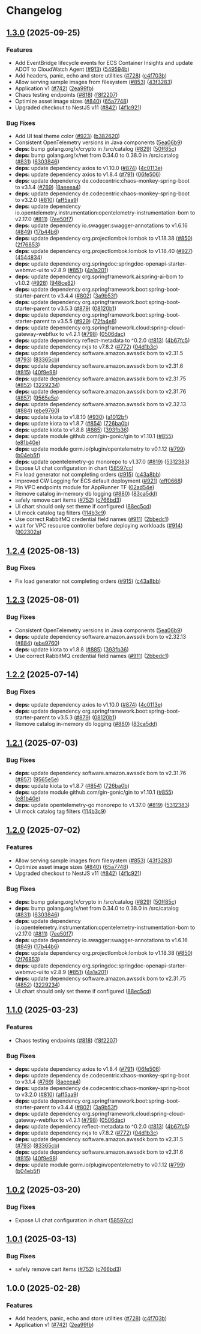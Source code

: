 # Changelog

## [1.3.0](https://github.com/Obidike-Chinedu/retail-store-sample-app/compare/v1.2.4...v1.3.0) (2025-09-25)


### Features

* Add EventBridge lifecycle events for ECS Container Insights and update ADOT to CloudWatch Agent ([#913](https://github.com/Obidike-Chinedu/retail-store-sample-app/issues/913)) ([549594b](https://github.com/Obidike-Chinedu/retail-store-sample-app/commit/549594bf1f47d16f19a02ce040b55e4353dd8be6))
* Add headers, panic, echo and store utilities ([#728](https://github.com/Obidike-Chinedu/retail-store-sample-app/issues/728)) ([c4f703b](https://github.com/Obidike-Chinedu/retail-store-sample-app/commit/c4f703bc78bd832116a78e78bf44024aa5c361ca))
* Allow serving sample images from filesystem ([#853](https://github.com/Obidike-Chinedu/retail-store-sample-app/issues/853)) ([43f3283](https://github.com/Obidike-Chinedu/retail-store-sample-app/commit/43f3283f84ad0db99f75fa05e7eb7130c56d149e))
* Application v1 ([#742](https://github.com/Obidike-Chinedu/retail-store-sample-app/issues/742)) ([2ea99fb](https://github.com/Obidike-Chinedu/retail-store-sample-app/commit/2ea99fbf94c891c4da166c2527f082ab5c621240))
* Chaos testing endpoints ([#818](https://github.com/Obidike-Chinedu/retail-store-sample-app/issues/818)) ([f8f2207](https://github.com/Obidike-Chinedu/retail-store-sample-app/commit/f8f22078ea67049144bc2d59efc7a60c730c67f0))
* Optimize asset image sizes ([#840](https://github.com/Obidike-Chinedu/retail-store-sample-app/issues/840)) ([65a7748](https://github.com/Obidike-Chinedu/retail-store-sample-app/commit/65a7748dfd99a1392baf788d2a059228a35062ce))
* Upgraded checkout to NestJS v11 ([#842](https://github.com/Obidike-Chinedu/retail-store-sample-app/issues/842)) ([4f1c921](https://github.com/Obidike-Chinedu/retail-store-sample-app/commit/4f1c921320061e6e7716a14409fa3c640c98a917))


### Bug Fixes

* Add UI teal theme color ([#923](https://github.com/Obidike-Chinedu/retail-store-sample-app/issues/923)) ([b382620](https://github.com/Obidike-Chinedu/retail-store-sample-app/commit/b382620fcc7753b0e9c5256e972bc0844e8d9039))
* Consistent OpenTelemetry versions in Java components ([5ea06b9](https://github.com/Obidike-Chinedu/retail-store-sample-app/commit/5ea06b9900d2d4878f560673c3664cb1386d7fb9))
* **deps:** bump golang.org/x/crypto in /src/catalog ([#829](https://github.com/Obidike-Chinedu/retail-store-sample-app/issues/829)) ([50ff85c](https://github.com/Obidike-Chinedu/retail-store-sample-app/commit/50ff85c654aa7f4c4469d8fb27a28c2c96988214))
* **deps:** bump golang.org/x/net from 0.34.0 to 0.38.0 in /src/catalog ([#831](https://github.com/Obidike-Chinedu/retail-store-sample-app/issues/831)) ([6303846](https://github.com/Obidike-Chinedu/retail-store-sample-app/commit/63038463f862f2d18518c17b72355f53cf5b173c))
* **deps:** update dependency axios to v1.10.0 ([#874](https://github.com/Obidike-Chinedu/retail-store-sample-app/issues/874)) ([4c0113e](https://github.com/Obidike-Chinedu/retail-store-sample-app/commit/4c0113e8144252a068b199a7c00c0924ac52fb90))
* **deps:** update dependency axios to v1.8.4 ([#791](https://github.com/Obidike-Chinedu/retail-store-sample-app/issues/791)) ([06fe506](https://github.com/Obidike-Chinedu/retail-store-sample-app/commit/06fe506a860bdadbe7fa69251b87ff62878f7f5d))
* **deps:** update dependency de.codecentric:chaos-monkey-spring-boot to v3.1.4 ([#769](https://github.com/Obidike-Chinedu/retail-store-sample-app/issues/769)) ([8aeeea4](https://github.com/Obidike-Chinedu/retail-store-sample-app/commit/8aeeea4ec3bbd6ec93c3a13aea43d15d805c0c3c))
* **deps:** update dependency de.codecentric:chaos-monkey-spring-boot to v3.2.0 ([#810](https://github.com/Obidike-Chinedu/retail-store-sample-app/issues/810)) ([aff5aa9](https://github.com/Obidike-Chinedu/retail-store-sample-app/commit/aff5aa94a81923765d38f3a4dd7b639706be1563))
* **deps:** update dependency io.opentelemetry.instrumentation:opentelemetry-instrumentation-bom to v2.17.0 ([#811](https://github.com/Obidike-Chinedu/retail-store-sample-app/issues/811)) ([7ee50f7](https://github.com/Obidike-Chinedu/retail-store-sample-app/commit/7ee50f71c86fe8bf27f5b7d3651e44d59c11086a))
* **deps:** update dependency io.swagger:swagger-annotations to v1.6.16 ([#849](https://github.com/Obidike-Chinedu/retail-store-sample-app/issues/849)) ([17b44b6](https://github.com/Obidike-Chinedu/retail-store-sample-app/commit/17b44b655bdd8011bc65d38301b720588042ead2))
* **deps:** update dependency org.projectlombok:lombok to v1.18.38 ([#850](https://github.com/Obidike-Chinedu/retail-store-sample-app/issues/850)) ([2f76853](https://github.com/Obidike-Chinedu/retail-store-sample-app/commit/2f768538e9ad409dba0ae4b1b83f76e3b0aed8b0))
* **deps:** update dependency org.projectlombok:lombok to v1.18.40 ([#927](https://github.com/Obidike-Chinedu/retail-store-sample-app/issues/927)) ([4544834](https://github.com/Obidike-Chinedu/retail-store-sample-app/commit/454483476947cc4e911f707969fdb898b4e9ae62))
* **deps:** update dependency org.springdoc:springdoc-openapi-starter-webmvc-ui to v2.8.9 ([#851](https://github.com/Obidike-Chinedu/retail-store-sample-app/issues/851)) ([4a1a201](https://github.com/Obidike-Chinedu/retail-store-sample-app/commit/4a1a2014222dd549850352f78851646830693143))
* **deps:** update dependency org.springframework.ai:spring-ai-bom to v1.0.2 ([#928](https://github.com/Obidike-Chinedu/retail-store-sample-app/issues/928)) ([948ce82](https://github.com/Obidike-Chinedu/retail-store-sample-app/commit/948ce82b2192135ca5c69bb4582011f176dbda1b))
* **deps:** update dependency org.springframework.boot:spring-boot-starter-parent to v3.4.4 ([#802](https://github.com/Obidike-Chinedu/retail-store-sample-app/issues/802)) ([3a9b53f](https://github.com/Obidike-Chinedu/retail-store-sample-app/commit/3a9b53f1a1387ea0bfeabd7d6495983f15922ac3))
* **deps:** update dependency org.springframework.boot:spring-boot-starter-parent to v3.5.3 ([#879](https://github.com/Obidike-Chinedu/retail-store-sample-app/issues/879)) ([08120b1](https://github.com/Obidike-Chinedu/retail-store-sample-app/commit/08120b10d311d5b30bbf3b30f7a80537ec61b912))
* **deps:** update dependency org.springframework.boot:spring-boot-starter-parent to v3.5.5 ([#929](https://github.com/Obidike-Chinedu/retail-store-sample-app/issues/929)) ([72fa4e8](https://github.com/Obidike-Chinedu/retail-store-sample-app/commit/72fa4e8f15253cce61c15657d0a396d3c95d5b50))
* **deps:** update dependency org.springframework.cloud:spring-cloud-gateway-webflux to v4.2.1 ([#798](https://github.com/Obidike-Chinedu/retail-store-sample-app/issues/798)) ([0506dac](https://github.com/Obidike-Chinedu/retail-store-sample-app/commit/0506dac93cb109d12665c418b3412db3d2eca53b))
* **deps:** update dependency reflect-metadata to ^0.2.0 ([#813](https://github.com/Obidike-Chinedu/retail-store-sample-app/issues/813)) ([4b67fc5](https://github.com/Obidike-Chinedu/retail-store-sample-app/commit/4b67fc57514596585c7d4aa5d75042f6a6dd95ba))
* **deps:** update dependency rxjs to v7.8.2 ([#772](https://github.com/Obidike-Chinedu/retail-store-sample-app/issues/772)) ([04d1b3c](https://github.com/Obidike-Chinedu/retail-store-sample-app/commit/04d1b3c3a7e0a75252ec26d99c5ca488e84b7fbe))
* **deps:** update dependency software.amazon.awssdk:bom to v2.31.5 ([#793](https://github.com/Obidike-Chinedu/retail-store-sample-app/issues/793)) ([83365cb](https://github.com/Obidike-Chinedu/retail-store-sample-app/commit/83365cb236b055a61d559896e27ffec7478e7169))
* **deps:** update dependency software.amazon.awssdk:bom to v2.31.6 ([#815](https://github.com/Obidike-Chinedu/retail-store-sample-app/issues/815)) ([40f9e98](https://github.com/Obidike-Chinedu/retail-store-sample-app/commit/40f9e98af9395dabb2278f5f6f246caa7cf5b413))
* **deps:** update dependency software.amazon.awssdk:bom to v2.31.75 ([#852](https://github.com/Obidike-Chinedu/retail-store-sample-app/issues/852)) ([3229234](https://github.com/Obidike-Chinedu/retail-store-sample-app/commit/32292347ae4b7ffd2172e4b17ef5210966527d64))
* **deps:** update dependency software.amazon.awssdk:bom to v2.31.76 ([#857](https://github.com/Obidike-Chinedu/retail-store-sample-app/issues/857)) ([9565e5e](https://github.com/Obidike-Chinedu/retail-store-sample-app/commit/9565e5e386c4c7e6863c1691c70d6f6151901152))
* **deps:** update dependency software.amazon.awssdk:bom to v2.32.13 ([#884](https://github.com/Obidike-Chinedu/retail-store-sample-app/issues/884)) ([ebe9760](https://github.com/Obidike-Chinedu/retail-store-sample-app/commit/ebe9760c6bda84e83dd38544384d30bc6d3ea9c9))
* **deps:** update kiota to v1.8.10 ([#930](https://github.com/Obidike-Chinedu/retail-store-sample-app/issues/930)) ([a1012bf](https://github.com/Obidike-Chinedu/retail-store-sample-app/commit/a1012bf29c862c4e91acf4fbd2547e62af95132a))
* **deps:** update kiota to v1.8.7 ([#854](https://github.com/Obidike-Chinedu/retail-store-sample-app/issues/854)) ([726ba0b](https://github.com/Obidike-Chinedu/retail-store-sample-app/commit/726ba0b484fed0573aaf76b0c13ead590f24ebdd))
* **deps:** update kiota to v1.8.8 ([#885](https://github.com/Obidike-Chinedu/retail-store-sample-app/issues/885)) ([393fb36](https://github.com/Obidike-Chinedu/retail-store-sample-app/commit/393fb3697e3ca9dc67bb3d95b72e3e38b41f95b7))
* **deps:** update module github.com/gin-gonic/gin to v1.10.1 ([#855](https://github.com/Obidike-Chinedu/retail-store-sample-app/issues/855)) ([e81b40e](https://github.com/Obidike-Chinedu/retail-store-sample-app/commit/e81b40e88c1286c86f705b68f1b4b16995a24cd7))
* **deps:** update module gorm.io/plugin/opentelemetry to v0.1.12 ([#799](https://github.com/Obidike-Chinedu/retail-store-sample-app/issues/799)) ([b04eb5f](https://github.com/Obidike-Chinedu/retail-store-sample-app/commit/b04eb5f984ea6c408165e988f7f25c80da9d2b85))
* **deps:** update opentelemetry-go monorepo to v1.37.0 ([#819](https://github.com/Obidike-Chinedu/retail-store-sample-app/issues/819)) ([5312383](https://github.com/Obidike-Chinedu/retail-store-sample-app/commit/531238309930200fdd1dd58200619c91d56a7f6e))
* Expose UI chat configuration in chart ([58597cc](https://github.com/Obidike-Chinedu/retail-store-sample-app/commit/58597cc9206758f95cf50f6b37df02fa828059d1))
* Fix load generator not completing orders ([#915](https://github.com/Obidike-Chinedu/retail-store-sample-app/issues/915)) ([c43a8bb](https://github.com/Obidike-Chinedu/retail-store-sample-app/commit/c43a8bb753008b860b59c795622e3e327233c398))
* Improved CW Logging for ECS default deployment ([#921](https://github.com/Obidike-Chinedu/retail-store-sample-app/issues/921)) ([eff0668](https://github.com/Obidike-Chinedu/retail-store-sample-app/commit/eff06680c3639acda4d878a2f01d68216955be95))
* Pin VPC endpoints module for AppRunner TF ([02ad54e](https://github.com/Obidike-Chinedu/retail-store-sample-app/commit/02ad54e5fdc77402aa6c686270d06b8efb163ccd))
* Remove catalog in-memory db logging ([#880](https://github.com/Obidike-Chinedu/retail-store-sample-app/issues/880)) ([83ca5dd](https://github.com/Obidike-Chinedu/retail-store-sample-app/commit/83ca5dd7f7c30c4b752d9feca12f14a18b93f231))
* safely remove cart items ([#752](https://github.com/Obidike-Chinedu/retail-store-sample-app/issues/752)) ([c766bd3](https://github.com/Obidike-Chinedu/retail-store-sample-app/commit/c766bd3a9f2b24395f3a1276e0a1bc9fc7804f0d))
* UI chart should only set theme if configured ([88ec5cd](https://github.com/Obidike-Chinedu/retail-store-sample-app/commit/88ec5cd95722d5e164ddafdc1eb230d233667c4f))
* UI mock catalog tag filters ([114b3c9](https://github.com/Obidike-Chinedu/retail-store-sample-app/commit/114b3c9584c7ac49be19868ce33e2c51b5f17916))
* Use correct RabbitMQ credential field names ([#911](https://github.com/Obidike-Chinedu/retail-store-sample-app/issues/911)) ([2bbedc1](https://github.com/Obidike-Chinedu/retail-store-sample-app/commit/2bbedc12863ec36bec65598d6f64b259530517f9))
* wait for VPC resource controller before deploying workloads ([#914](https://github.com/Obidike-Chinedu/retail-store-sample-app/issues/914)) ([902302a](https://github.com/Obidike-Chinedu/retail-store-sample-app/commit/902302a84aa52f9a0a84f8b807d7918deccee6d4))

## [1.2.4](https://github.com/aws-containers/retail-store-sample-app/compare/v1.2.3...v1.2.4) (2025-08-13)


### Bug Fixes

* Fix load generator not completing orders ([#915](https://github.com/aws-containers/retail-store-sample-app/issues/915)) ([c43a8bb](https://github.com/aws-containers/retail-store-sample-app/commit/c43a8bb753008b860b59c795622e3e327233c398))

## [1.2.3](https://github.com/aws-containers/retail-store-sample-app/compare/v1.2.2...v1.2.3) (2025-08-01)


### Bug Fixes

* Consistent OpenTelemetry versions in Java components ([5ea06b9](https://github.com/aws-containers/retail-store-sample-app/commit/5ea06b9900d2d4878f560673c3664cb1386d7fb9))
* **deps:** update dependency software.amazon.awssdk:bom to v2.32.13 ([#884](https://github.com/aws-containers/retail-store-sample-app/issues/884)) ([ebe9760](https://github.com/aws-containers/retail-store-sample-app/commit/ebe9760c6bda84e83dd38544384d30bc6d3ea9c9))
* **deps:** update kiota to v1.8.8 ([#885](https://github.com/aws-containers/retail-store-sample-app/issues/885)) ([393fb36](https://github.com/aws-containers/retail-store-sample-app/commit/393fb3697e3ca9dc67bb3d95b72e3e38b41f95b7))
* Use correct RabbitMQ credential field names ([#911](https://github.com/aws-containers/retail-store-sample-app/issues/911)) ([2bbedc1](https://github.com/aws-containers/retail-store-sample-app/commit/2bbedc12863ec36bec65598d6f64b259530517f9))

## [1.2.2](https://github.com/aws-containers/retail-store-sample-app/compare/v1.2.1...v1.2.2) (2025-07-14)


### Bug Fixes

* **deps:** update dependency axios to v1.10.0 ([#874](https://github.com/aws-containers/retail-store-sample-app/issues/874)) ([4c0113e](https://github.com/aws-containers/retail-store-sample-app/commit/4c0113e8144252a068b199a7c00c0924ac52fb90))
* **deps:** update dependency org.springframework.boot:spring-boot-starter-parent to v3.5.3 ([#879](https://github.com/aws-containers/retail-store-sample-app/issues/879)) ([08120b1](https://github.com/aws-containers/retail-store-sample-app/commit/08120b10d311d5b30bbf3b30f7a80537ec61b912))
* Remove catalog in-memory db logging ([#880](https://github.com/aws-containers/retail-store-sample-app/issues/880)) ([83ca5dd](https://github.com/aws-containers/retail-store-sample-app/commit/83ca5dd7f7c30c4b752d9feca12f14a18b93f231))

## [1.2.1](https://github.com/aws-containers/retail-store-sample-app/compare/v1.2.0...v1.2.1) (2025-07-03)


### Bug Fixes

* **deps:** update dependency software.amazon.awssdk:bom to v2.31.76 ([#857](https://github.com/aws-containers/retail-store-sample-app/issues/857)) ([9565e5e](https://github.com/aws-containers/retail-store-sample-app/commit/9565e5e386c4c7e6863c1691c70d6f6151901152))
* **deps:** update kiota to v1.8.7 ([#854](https://github.com/aws-containers/retail-store-sample-app/issues/854)) ([726ba0b](https://github.com/aws-containers/retail-store-sample-app/commit/726ba0b484fed0573aaf76b0c13ead590f24ebdd))
* **deps:** update module github.com/gin-gonic/gin to v1.10.1 ([#855](https://github.com/aws-containers/retail-store-sample-app/issues/855)) ([e81b40e](https://github.com/aws-containers/retail-store-sample-app/commit/e81b40e88c1286c86f705b68f1b4b16995a24cd7))
* **deps:** update opentelemetry-go monorepo to v1.37.0 ([#819](https://github.com/aws-containers/retail-store-sample-app/issues/819)) ([5312383](https://github.com/aws-containers/retail-store-sample-app/commit/531238309930200fdd1dd58200619c91d56a7f6e))
* UI mock catalog tag filters ([114b3c9](https://github.com/aws-containers/retail-store-sample-app/commit/114b3c9584c7ac49be19868ce33e2c51b5f17916))

## [1.2.0](https://github.com/aws-containers/retail-store-sample-app/compare/v1.1.0...v1.2.0) (2025-07-02)


### Features

* Allow serving sample images from filesystem ([#853](https://github.com/aws-containers/retail-store-sample-app/issues/853)) ([43f3283](https://github.com/aws-containers/retail-store-sample-app/commit/43f3283f84ad0db99f75fa05e7eb7130c56d149e))
* Optimize asset image sizes ([#840](https://github.com/aws-containers/retail-store-sample-app/issues/840)) ([65a7748](https://github.com/aws-containers/retail-store-sample-app/commit/65a7748dfd99a1392baf788d2a059228a35062ce))
* Upgraded checkout to NestJS v11 ([#842](https://github.com/aws-containers/retail-store-sample-app/issues/842)) ([4f1c921](https://github.com/aws-containers/retail-store-sample-app/commit/4f1c921320061e6e7716a14409fa3c640c98a917))


### Bug Fixes

* **deps:** bump golang.org/x/crypto in /src/catalog ([#829](https://github.com/aws-containers/retail-store-sample-app/issues/829)) ([50ff85c](https://github.com/aws-containers/retail-store-sample-app/commit/50ff85c654aa7f4c4469d8fb27a28c2c96988214))
* **deps:** bump golang.org/x/net from 0.34.0 to 0.38.0 in /src/catalog ([#831](https://github.com/aws-containers/retail-store-sample-app/issues/831)) ([6303846](https://github.com/aws-containers/retail-store-sample-app/commit/63038463f862f2d18518c17b72355f53cf5b173c))
* **deps:** update dependency io.opentelemetry.instrumentation:opentelemetry-instrumentation-bom to v2.17.0 ([#811](https://github.com/aws-containers/retail-store-sample-app/issues/811)) ([7ee50f7](https://github.com/aws-containers/retail-store-sample-app/commit/7ee50f71c86fe8bf27f5b7d3651e44d59c11086a))
* **deps:** update dependency io.swagger:swagger-annotations to v1.6.16 ([#849](https://github.com/aws-containers/retail-store-sample-app/issues/849)) ([17b44b6](https://github.com/aws-containers/retail-store-sample-app/commit/17b44b655bdd8011bc65d38301b720588042ead2))
* **deps:** update dependency org.projectlombok:lombok to v1.18.38 ([#850](https://github.com/aws-containers/retail-store-sample-app/issues/850)) ([2f76853](https://github.com/aws-containers/retail-store-sample-app/commit/2f768538e9ad409dba0ae4b1b83f76e3b0aed8b0))
* **deps:** update dependency org.springdoc:springdoc-openapi-starter-webmvc-ui to v2.8.9 ([#851](https://github.com/aws-containers/retail-store-sample-app/issues/851)) ([4a1a201](https://github.com/aws-containers/retail-store-sample-app/commit/4a1a2014222dd549850352f78851646830693143))
* **deps:** update dependency software.amazon.awssdk:bom to v2.31.75 ([#852](https://github.com/aws-containers/retail-store-sample-app/issues/852)) ([3229234](https://github.com/aws-containers/retail-store-sample-app/commit/32292347ae4b7ffd2172e4b17ef5210966527d64))
* UI chart should only set theme if configured ([88ec5cd](https://github.com/aws-containers/retail-store-sample-app/commit/88ec5cd95722d5e164ddafdc1eb230d233667c4f))

## [1.1.0](https://github.com/aws-containers/retail-store-sample-app/compare/v1.0.2...v1.1.0) (2025-03-23)


### Features

* Chaos testing endpoints ([#818](https://github.com/aws-containers/retail-store-sample-app/issues/818)) ([f8f2207](https://github.com/aws-containers/retail-store-sample-app/commit/f8f22078ea67049144bc2d59efc7a60c730c67f0))


### Bug Fixes

* **deps:** update dependency axios to v1.8.4 ([#791](https://github.com/aws-containers/retail-store-sample-app/issues/791)) ([06fe506](https://github.com/aws-containers/retail-store-sample-app/commit/06fe506a860bdadbe7fa69251b87ff62878f7f5d))
* **deps:** update dependency de.codecentric:chaos-monkey-spring-boot to v3.1.4 ([#769](https://github.com/aws-containers/retail-store-sample-app/issues/769)) ([8aeeea4](https://github.com/aws-containers/retail-store-sample-app/commit/8aeeea4ec3bbd6ec93c3a13aea43d15d805c0c3c))
* **deps:** update dependency de.codecentric:chaos-monkey-spring-boot to v3.2.0 ([#810](https://github.com/aws-containers/retail-store-sample-app/issues/810)) ([aff5aa9](https://github.com/aws-containers/retail-store-sample-app/commit/aff5aa94a81923765d38f3a4dd7b639706be1563))
* **deps:** update dependency org.springframework.boot:spring-boot-starter-parent to v3.4.4 ([#802](https://github.com/aws-containers/retail-store-sample-app/issues/802)) ([3a9b53f](https://github.com/aws-containers/retail-store-sample-app/commit/3a9b53f1a1387ea0bfeabd7d6495983f15922ac3))
* **deps:** update dependency org.springframework.cloud:spring-cloud-gateway-webflux to v4.2.1 ([#798](https://github.com/aws-containers/retail-store-sample-app/issues/798)) ([0506dac](https://github.com/aws-containers/retail-store-sample-app/commit/0506dac93cb109d12665c418b3412db3d2eca53b))
* **deps:** update dependency reflect-metadata to ^0.2.0 ([#813](https://github.com/aws-containers/retail-store-sample-app/issues/813)) ([4b67fc5](https://github.com/aws-containers/retail-store-sample-app/commit/4b67fc57514596585c7d4aa5d75042f6a6dd95ba))
* **deps:** update dependency rxjs to v7.8.2 ([#772](https://github.com/aws-containers/retail-store-sample-app/issues/772)) ([04d1b3c](https://github.com/aws-containers/retail-store-sample-app/commit/04d1b3c3a7e0a75252ec26d99c5ca488e84b7fbe))
* **deps:** update dependency software.amazon.awssdk:bom to v2.31.5 ([#793](https://github.com/aws-containers/retail-store-sample-app/issues/793)) ([83365cb](https://github.com/aws-containers/retail-store-sample-app/commit/83365cb236b055a61d559896e27ffec7478e7169))
* **deps:** update dependency software.amazon.awssdk:bom to v2.31.6 ([#815](https://github.com/aws-containers/retail-store-sample-app/issues/815)) ([40f9e98](https://github.com/aws-containers/retail-store-sample-app/commit/40f9e98af9395dabb2278f5f6f246caa7cf5b413))
* **deps:** update module gorm.io/plugin/opentelemetry to v0.1.12 ([#799](https://github.com/aws-containers/retail-store-sample-app/issues/799)) ([b04eb5f](https://github.com/aws-containers/retail-store-sample-app/commit/b04eb5f984ea6c408165e988f7f25c80da9d2b85))

## [1.0.2](https://github.com/aws-containers/retail-store-sample-app/compare/v1.0.1...v1.0.2) (2025-03-20)


### Bug Fixes

* Expose UI chat configuration in chart ([58597cc](https://github.com/aws-containers/retail-store-sample-app/commit/58597cc9206758f95cf50f6b37df02fa828059d1))

## [1.0.1](https://github.com/aws-containers/retail-store-sample-app/compare/v1.0.0...v1.0.1) (2025-03-13)


### Bug Fixes

* safely remove cart items ([#752](https://github.com/aws-containers/retail-store-sample-app/issues/752)) ([c766bd3](https://github.com/aws-containers/retail-store-sample-app/commit/c766bd3a9f2b24395f3a1276e0a1bc9fc7804f0d))

## 1.0.0 (2025-02-28)


### Features

* Add headers, panic, echo and store utilities ([#728](https://github.com/aws-containers/retail-store-sample-app/issues/728)) ([c4f703b](https://github.com/aws-containers/retail-store-sample-app/commit/c4f703bc78bd832116a78e78bf44024aa5c361ca))
* Application v1 ([#742](https://github.com/aws-containers/retail-store-sample-app/issues/742)) ([2ea99fb](https://github.com/aws-containers/retail-store-sample-app/commit/2ea99fbf94c891c4da166c2527f082ab5c621240))
